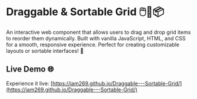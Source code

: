 # Draggable & Sortable Grid 🖱️🔄📦

An interactive web component that allows users to drag and drop grid items to reorder them dynamically. Built with vanilla JavaScript, HTML, and CSS for a smooth, responsive experience. Perfect for creating customizable layouts or sortable interfaces! 🚀

## Live Demo 🌐

Experience it live: [https://iam269.github.io/Draggable---Sortable-Grid/](https://iam269.github.io/Draggable---Sortable-Grid/)